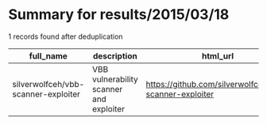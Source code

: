 
# Summary for results/2015/03/18
    
1 records found after deduplication

| full_name | description | html_url | matched_list | matched_count | pushed_at | size | stargazers_count | language | forks_count | vul_ids |
|-------------------------------------|-----------------------------------------|--------------------------------------------------------|----------------|-----------------|---------------------------|--------|--------------------|------------|---------------|-----------|
| silverwolfceh/vbb-scanner-exploiter | VBB vulnerability scanner and exploiter | https://github.com/silverwolfceh/vbb-scanner-exploiter | ['exploit'] | 1 | 2015-03-18 09:27:02+00:00 | 144 | 0 | Python | 1 | [] |

